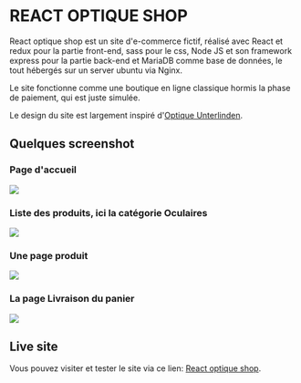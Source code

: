 # REACT OPTIQUE SHOP

React optique shop est un site d'e-commerce fictif, réalisé avec React et redux pour la partie front-end, sass pour le css, Node JS et son framework express pour la partie back-end et MariaDB comme base de données, le tout hébergés sur un server ubuntu via Nginx.

Le site fonctionne comme une boutique en ligne classique hormis la phase de paiement, qui est juste simulée.

Le design du site est largement inspiré d'[Optique Unterlinden](https://www.telescopes-et-accessoires.fr/).


## Quelques screenshot

### Page d'accueil

![](./assets_readme/screenHome.png)


### Liste des produits, ici la catégorie Oculaires

![](./assets_readme/productList.png)


### Une page produit

![](./assets_readme/productPage.png)


### La page Livraison du panier

![](./assets_readme/cartPage.png)


## Live site

Vous pouvez visiter et tester le site via ce lien: [React optique shop](https://www.e-commerce.julienlenfume.com/).